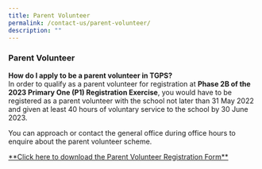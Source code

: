 ```yaml
---
title: Parent Volunteer
permalink: /contact-us/parent-volunteer/
description: ""
---
```

### **Parent Volunteer**
**How do I apply to be a parent volunteer in TGPS?**<br>
In order to qualify as a parent volunteer for registration at **Phase 2B of the 2023 Primary One (P1) Registration Exercise**, you would have to be registered as a parent volunteer with the school not later than 31 May 2022 and given at least 40 hours of voluntary service to the school by 30 June 2023.

You can approach or contact the general office during office hours to enquire about the parent volunteer scheme. 

[\*\*Click here to download the Parent Volunteer Registration Form\*\*](/files/Parent%20Volunteer%20Registration%20Form%202021.pdf)